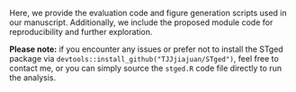 Here, we provide the evaluation code and figure generation scripts used in our manuscript. Additionally, we include the proposed module code for reproducibility and further exploration.

**Please note:**
if you encounter any issues or prefer not to install the STged package via `devtools::install_github("TJJjiajuan/STged")`, feel free to contact me, or you can simply source the `stged.R` code file directly to run the analysis.
